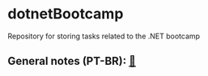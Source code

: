 # dotnetBootcamp

Repository for storing tasks related to the .NET bootcamp

## General notes (PT-BR): [📝](https://docs.google.com/document/d/11PDw4BcnGlWYA-9Wj4lOA4pc2zQkaFdbmQqY_o3Ha0s/edit?usp=sharing)


